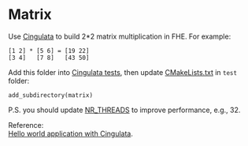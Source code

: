 Matrix
===================

Use [Cingulata](https://github.com/CEA-LIST/Cingulata) to build 2*2 matrix multiplication in FHE. For example:  

	[1 2] * [5 6] = [19 22]
	[3 4]   [7 8]   [43 50]

Add this folder into [Cingulata tests](https://github.com/CEA-LIST/Cingulata/tree/master/tests), then update [CMakeLists.txt](https://github.com/CEA-LIST/Cingulata/blob/master/tests/CMakeLists.txt) in `test` folder:  

	add_subdirectory(matrix)

P.S. you should update [NR_THREADS](https://github.com/NanXiao/matrix/blob/3f40d92874eb89613e9d649f920a3d1f38ab0aae/run.sh#L40) to improve performance, e.g., 32.

Reference:  
[Hello world application with Cingulata](https://github.com/CEA-LIST/Cingulata/wiki/tutorial_hello).


